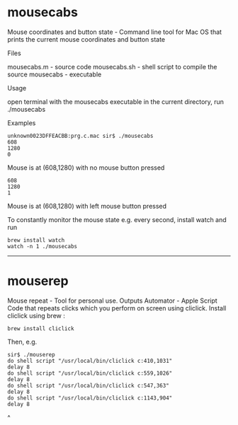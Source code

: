 # mousecabs
Mouse coordinates and button state - Command line tool for Mac OS that prints the current mouse coordinates and button state

Files

mousecabs.m - source code
mousecabs.sh - shell script to compile the source
mousecabs - executable

Usage

open terminal
with the mousecabs executable in the current directory, run
./mousecabs

Examples

    unknown0023DFFEACBB:prg.c.mac sir$ ./mousecabs
    608
    1280
    0

Mouse is at (608,1280) with no mouse button pressed

    608
    1280
    1
    
Mouse is at (608,1280) with left mouse button pressed

To constantly monitor the mouse state e.g. every second, install watch and run

    brew install watch
    watch -n 1 ./mousecabs
    
------------------

# mouserep
Mouse repeat - Tool for personal use. Outputs Automator - Apple Script Code that repeats clicks which you perform on screen using cliclick. Install cliclick using brew :
    
    brew install cliclick

Then, e.g. 

    sir$ ./mouserep
    do shell script "/usr/local/bin/cliclick c:410,1031"
    delay 8
    do shell script "/usr/local/bin/cliclick c:559,1026"
    delay 8
    do shell script "/usr/local/bin/cliclick c:547,363"
    delay 8
    do shell script "/usr/local/bin/cliclick c:1143,904"
    delay 8
^
    
